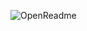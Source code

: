 ![OpenReadme](https://openreadme.vercel.app/api/openreadme?direct=true&theme=bento&n=Ravi&g=ravixalgorithm&x=&l=ravixalgorithm&i=https%3A%2F%2Fmedia.licdn.com%2Fdms%2Fimage%2Fv2%2FD5603AQEYV5Z58t6l8A%2Fprofile-displayphoto-scale_400_400%2FB56ZnhgPOWHkAg-%2F0%2F1760424951727%3Fe%3D1762992000%26v%3Dbeta%26t%3DMKHu8SkrqGJ5rDg4ETT1hW5eFRDbi02iOv1YD0od9Es&p=github.com%2Fopen-dev-society&z=f3090)
